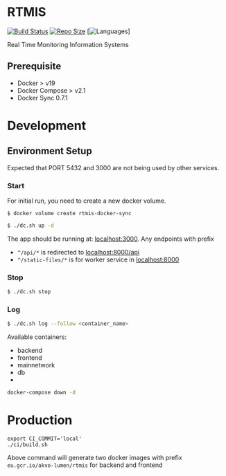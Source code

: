 # RTMIS

[![Build Status](https://akvo.semaphoreci.com/badges/rtmis/branches/main.svg?style=shields)](https://akvo.semaphoreci.com/projects/rtmis) [![Repo Size](https://img.shields.io/github/repo-size/akvo/rtmis)](https://img.shields.io/github/repo-size/akvo/rtmis) [![Languages](https://img.shields.io/github/languages/count/akvo/rtmis)]


Real Time Monitoring Information Systems

## Prerequisite
- Docker > v19
- Docker Compose > v2.1
- Docker Sync 0.7.1

# Development

## Environment Setup

Expected that PORT 5432 and 3000 are not being used by other services.

### Start

For initial run, you need to create a new docker volume.
```
$ docker volume create rtmis-docker-sync
```

```bash
$ ./dc.sh up -d
```

The app should be running at: [localhost:3000](http://localhost:3000). Any endpoints with prefix
- `^/api/*` is redirected to [localhost:8000/api](http://localhost:8000/api)
- `^/static-files/*` is for worker service in [localhost:8000](http://localhost:8000/static-files)

### Stop

```bash
$ ./dc.sh stop
```

### Log
```bash
$ ./dc.sh log --follow <container_name>
```
Available containers:
- backend
- frontend
- mainnetwork
- db
- 

```bash
docker-compose down -d
```

# Production

```
export CI_COMMIT='local'
./ci/build.sh
```

Above command will generate two docker images with prefix `eu.gcr.io/akvo-lumen/rtmis` for backend and frontend
